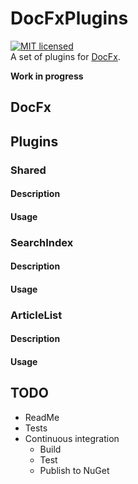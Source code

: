 # DocFxPlugins
[![MIT licensed](https://img.shields.io/badge/license-MIT-blue.svg)](https://raw.githubusercontent.com/JeremyTCD/JeremyTCD.github.io/dev/License.txt)  
A set of plugins for [DocFx](https://dotnet.github.io/docfx/).

**Work in progress**

## DocFx

## Plugins
### Shared
#### Description
#### Usage
### SearchIndex
#### Description
#### Usage
### ArticleList
#### Description
#### Usage

## TODO
- ReadMe
- Tests
- Continuous integration
  - Build
  - Test
  - Publish to NuGet